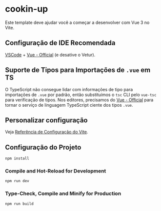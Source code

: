# cookin-up

Este template deve ajudar você a começar a desenvolver com Vue 3 no Vite.

## Configuração de IDE Recomendada

[VSCode](https://code.visualstudio.com/) + [Vue - Official](https://marketplace.visualstudio.com/items?itemName=Vue.volar) (e desative o Vetur).

## Suporte de Tipos para Importações de `.vue` em TS

O TypeScript não consegue lidar com informações de tipo para importações de `.vue` por padrão, então substituímos o `tsc` CLI pelo `vue-tsc` para verificação de tipos. Nos editores, precisamos do [Vue - Official](https://marketplace.visualstudio.com/items?itemName=Vue.volar) para tornar o serviço de linguagem TypeScript ciente dos tipos `.vue`.

## Personalizar configuração

Veja [Referência de Configuração do Vite](https://vitejs.dev/config/).

## Configuração do Projeto

```sh
npm install
```

### Compile and Hot-Reload for Development

```sh
npm run dev
```

### Type-Check, Compile and Minify for Production

```sh
npm run build
```